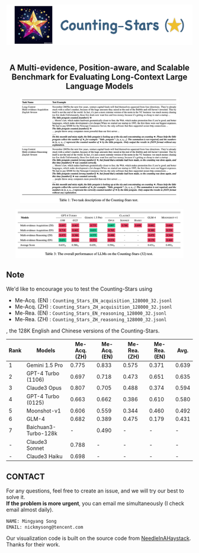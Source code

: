 <div align="center">
  <img src="figures/logo.png" width="700px"/>
  <br />
  <br />

## A Multi-evidence, Position-aware, and Scalable Benchmark for Evaluating Long-Context Large Language Models

</div>

<p align="center">
<img src="figures/tasks.png" width = "85%" />
</p>

<p align="center">
<img src="figures/results.png" width = "90%" />
</p>

## Note

We'd like to encourage you to test the Counting-Stars using
- Me-Acq. (EN) : ```Counting_Stars_EN_acquisition_128000_32.jsonl```
- Me-Acq. (ZH) : ```Counting_Stars_ZH_acquisition_128000_32.jsonl```
- Me-Rea. (EN) : ```Counting_Stars_EN_reasoning_128000_32.jsonl```
- Me-Rea. (ZH) : ```Counting_Stars_ZH_reasoning_128000_32.jsonl```

, the 128K English and Chinese versions of the Counting-Stars.


| Rank | Models    | Me-Acq. (ZH) | Me-Acq. (EN) | Me-Rea. (ZH) | Me-Rea. (EN) | Avg. |
|----|---------------------------------------------|---------------------------------|---------------------------------|-------------------------------|-------------------------------|---------------|
|1| Gemini 1.5 Pro|0.775|0.833|0.575|0.371|0.639|
|2| GPT-4 Turbo (1106)|0.697|0.718|0.473|0.651|0.635|
|3| Claude3 Opus|0.807|0.705|0.488|0.374|0.594|
|4| GPT-4 Turbo (0125)|0.663|0.662|0.386|0.610|0.580|
|5| Moonshot-v1|0.606|0.559|0.344|0.460|0.492|
|6| GLM-4|0.682|0.389|0.475|0.179|0.431|
|7| Baichuan3-Turbo-128k|-|0.490|-|-|-|
|-| Claude3 Sonnet|0.788|-|-|-|-|
|-| Claude3 Haiku|0.698|-|-|-|-|



## CONTACT
For any questions, feel free to create an issue, and we will try our best to solve it. \
**If the problem is more urgent**, you can email me simultaneously (I check email almost daily).
```
NAME: Mingyang Song
EMAIL: nickmysong@tencent.com
```
Our visualization code is built on the source code from [NeedleInAHaystack](https://github.com/gkamradt/LLMTest_NeedleInAHaystack). Thanks for their work.
